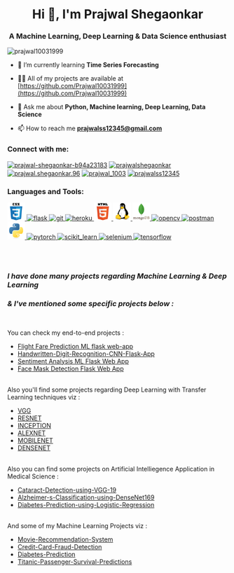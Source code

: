 <h1 align="center">Hi 👋, I'm Prajwal Shegaonkar</h1>
<h3 align="center">A Machine Learning, Deep Learning & Data Science enthusiast</h3>

<p align="left"> <img src="https://komarev.com/ghpvc/?username=prajwal10031999&label=Profile%20views&color=0e75b6&style=flat" alt="prajwal10031999" /> </p>

- 🌱 I’m currently learning **Time Series Forecasting**

- 👨‍💻 All of my projects are available at [https://github.com/Prajwal10031999](https://github.com/Prajwal10031999)

- 💬 Ask me about **Python, Machine learning, Deep Learning, Data Science**

- 📫 How to reach me **prajwalss12345@gmail.com**

<h3 align="left">Connect with me:</h3>
<p align="left">
<a href="https://linkedin.com/in/prajwal-shegaonkar-b94a23183" target="blank"><img align="center" src="https://cdn.jsdelivr.net/npm/simple-icons@3.0.1/icons/linkedin.svg" alt="prajwal-shegaonkar-b94a23183" height="30" width="40" /></a>
<a href="https://kaggle.com/prajwalshegaonkar" target="blank"><img align="center" src="https://cdn.jsdelivr.net/npm/simple-icons@3.0.1/icons/kaggle.svg" alt="prajwalshegaonkar" height="30" width="40" /></a>
<a href="https://fb.com/prajwal.shegaonkar.96" target="blank"><img align="center" src="https://cdn.jsdelivr.net/npm/simple-icons@3.0.1/icons/facebook.svg" alt="prajwal.shegaonkar.96" height="30" width="40" /></a>
<a href="https://instagram.com/prajwal_1003" target="blank"><img align="center" src="https://cdn.jsdelivr.net/npm/simple-icons@3.0.1/icons/instagram.svg" alt="prajwal_1003" height="30" width="40" /></a>
<a href="https://www.hackerrank.com/prajwalss12345" target="blank"><img align="center" src="https://cdn.jsdelivr.net/npm/simple-icons@3.0.1/icons/hackerrank.svg" alt="prajwalss12345" height="30" width="40" /></a>
</p>

<h3 align="left">Languages and Tools:</h3>
<p align="left"> <a href="https://www.w3schools.com/css/" target="_blank"> <img src="https://raw.githubusercontent.com/devicons/devicon/master/icons/css3/css3-original-wordmark.svg" alt="css3" width="40" height="40"/> </a> <a href="https://flask.palletsprojects.com/" target="_blank"> <img src="https://www.vectorlogo.zone/logos/pocoo_flask/pocoo_flask-icon.svg" alt="flask" width="40" height="40"/> </a> <a href="https://git-scm.com/" target="_blank"> <img src="https://www.vectorlogo.zone/logos/git-scm/git-scm-icon.svg" alt="git" width="40" height="40"/> </a> <a href="https://heroku.com" target="_blank"> <img src="https://www.vectorlogo.zone/logos/heroku/heroku-icon.svg" alt="heroku" width="40" height="40"/> </a> <a href="https://www.w3.org/html/" target="_blank"> <img src="https://raw.githubusercontent.com/devicons/devicon/master/icons/html5/html5-original-wordmark.svg" alt="html5" width="40" height="40"/> </a> <a href="https://www.linux.org/" target="_blank"> <img src="https://raw.githubusercontent.com/devicons/devicon/master/icons/linux/linux-original.svg" alt="linux" width="40" height="40"/> </a> <a href="https://www.mongodb.com/" target="_blank"> <img src="https://raw.githubusercontent.com/devicons/devicon/master/icons/mongodb/mongodb-original-wordmark.svg" alt="mongodb" width="40" height="40"/> </a> <a href="https://opencv.org/" target="_blank"> <img src="https://www.vectorlogo.zone/logos/opencv/opencv-icon.svg" alt="opencv" width="40" height="40"/> </a> <a href="https://postman.com" target="_blank"> <img src="https://www.vectorlogo.zone/logos/getpostman/getpostman-icon.svg" alt="postman" width="40" height="40"/> </a> <a href="https://www.python.org" target="_blank"> <img src="https://raw.githubusercontent.com/devicons/devicon/master/icons/python/python-original.svg" alt="python" width="40" height="40"/> </a> <a href="https://pytorch.org/" target="_blank"> <img src="https://www.vectorlogo.zone/logos/pytorch/pytorch-icon.svg" alt="pytorch" width="40" height="40"/> </a> <a href="https://scikit-learn.org/" target="_blank"> <img src="https://upload.wikimedia.org/wikipedia/commons/0/05/Scikit_learn_logo_small.svg" alt="scikit_learn" width="40" height="40"/> </a> <a href="https://www.selenium.dev" target="_blank"> <img src="https://raw.githubusercontent.com/detain/svg-logos/780f25886640cef088af994181646db2f6b1a3f8/svg/selenium-logo.svg" alt="selenium" width="40" height="40"/> </a> <a href="https://www.tensorflow.org" target="_blank"> <img src="https://www.vectorlogo.zone/logos/tensorflow/tensorflow-icon.svg" alt="tensorflow" width="40" height="40"/> </a> </p>

<br />
<br />
<h3><i> I have done many projects regarding Machine Learning & Deep Learning </i></h3>
<h3><i> & I've mentioned some specific projects below : </i></h3> 
<br />

You can check my end-to-end projects : 
* [Flight Fare Prediction ML flask web-app](https://github.com/Prajwal10031999/Flight-Fare-Prediction-ML-Web-App-With-Deployment) 
* [Handwritten-Digit-Recognition-CNN-Flask-App](https://github.com/Prajwal10031999/Handwritten-Digit-Recognition-CNN-Flask-App-)
* [Sentiment Analysis ML Flask Web App](https://github.com/Prajwal10031999/Sentiment-Analysis-ML-Flask-App)
* [Face Mask Detection Flask Web App](https://github.com/Prajwal10031999/Face-Mask-Detection-Flask-Web-App)

<br />
Also you'll find some projects regarding Deep Learning with Transfer Learning techniques viz :<br />

* [VGG](https://github.com/Prajwal10031999/Cataract-Detection-using-VGG-19)
* [RESNET](https://github.com/Prajwal10031999/Cats-or-Dogs-Classification-using-CNN-with-RESNET-50)
* [INCEPTION](https://github.com/Prajwal10031999/Dog-Breed-Classification-Using-InceptionV3)
* [ALEXNET](https://github.com/Prajwal10031999/Scene-Prediction-using-CNN-with-AlexNet)
* [MOBILENET](https://github.com/Prajwal10031999/Face-Mask-Detection-Using-MobileNETV2-)
* [DENSENET](https://github.com/Prajwal10031999/Alzheimer-s-Classification-using-DenseNet169)
<br />
Also you can find some projects on Artificial Intelliegence Application in Medical Science :

* [Cataract-Detection-using-VGG-19](https://github.com/Prajwal10031999/Cataract-Detection-using-VGG-19)
* [Alzheimer-s-Classification-using-DenseNet169](https://github.com/Prajwal10031999/Alzheimer-s-Classification-using-DenseNet169)
* [Diabetes-Prediction-using-Logistic-Regression](https://github.com/Prajwal10031999/Diabetes-Prediction-using-Logistic-Regression)
<br />
And some of my Machine Learning Projects viz :

* [Movie-Recommendation-System](https://github.com/Prajwal10031999/Movie-Recommendation-System-Using-Cosine-Similarity/blob/main/imdb_recommendation_system.py)
* [Credit-Card-Fraud-Detection](https://github.com/Prajwal10031999/Credit-Card-Fraud-Detection-using-Random-Forest)
* [Diabetes-Prediction](https://github.com/Prajwal10031999/Diabetes-Prediction-using-Logistic-Regression)
* [Titanic-Passenger-Survival-Predictions](https://github.com/Prajwal10031999/Titanic-Passenger-Survival-Predictions-using-machine-learning)

